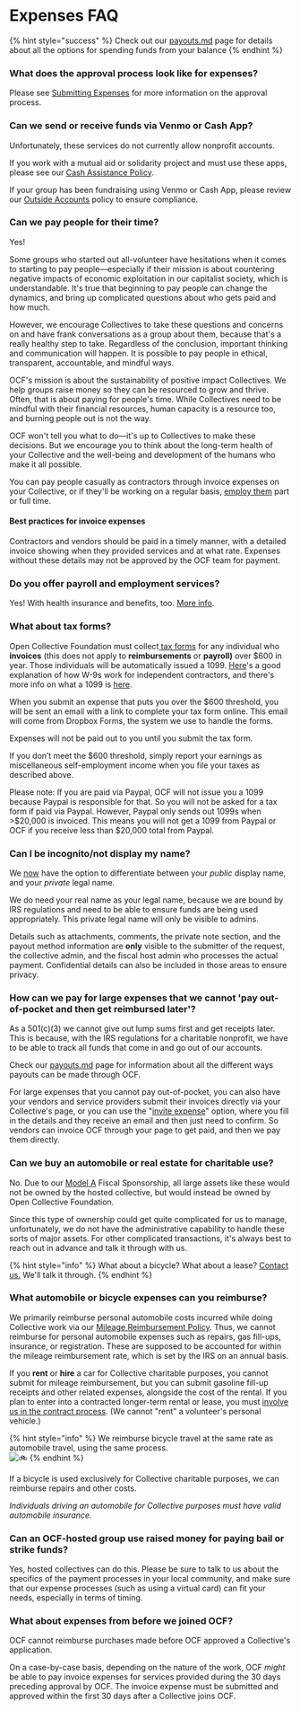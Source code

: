 # Expenses FAQ

{% hint style="success" %}
Check out our [payouts.md](../how-it-works/payouts.md "mention") page for details about all the options for spending funds from your balance
{% endhint %}

### **What does the approval process look like for expenses?**

Please see [Submitting Expenses](https://docs.opencollective.com/help/expenses-and-getting-paid/submitting-expenses) for more information on the approval process.

### **Can we send or receive funds via Venmo or Cash App?**

Unfortunately, these services do not currently allow nonprofit accounts.

If you work with a mutual aid or solidarity project and must use these apps, please see our [Cash Assistance Policy](https://docs.opencollective.foundation/how-it-works/processes-and-limitations/cash-assistance-policy).

If your group has been fundraising using Venmo or Cash App, please review our [Outside Accounts](https://docs.opencollective.foundation/how-it-works/policies/outside-accounts-policy) policy to ensure compliance.

### **Can we pay people for their time?**

Yes!

Some groups who started out all-volunteer have hesitations when it comes to starting to pay people—especially if their mission is about countering negative impacts of economic exploitation in our capitalist society, which is understandable. It's true that beginning to pay people can change the dynamics, and bring up complicated questions about who gets paid and how much.

However, we encourage Collectives to take these questions and concerns on and have frank conversations as a group about them, because that's a really healthy step to take. Regardless of the conclusion, important thinking and communication will happen. It is possible to pay people in ethical, transparent, accountable, and mindful ways.

OCF's mission is about the sustainability of positive impact Collectives. We help groups raise money so they can be resourced to grow and thrive. Often, that is about paying for people's time. While Collectives need to be mindful with their financial resources, human capacity is a resource too, and burning people out is not the way.

OCF won't tell you what to do—it's up to Collectives to make these decisions. But we encourage you to think about the long-term health of your Collective and the well-being and development of the humans who make it all possible.

You can pay people casually as contractors through invoice expenses on your Collective, or if they'll be working on a regular basis, [employ them](../what-we-offer/employment.md) part or full time.

#### Best practices for invoice expenses

Contractors and vendors should be paid in a timely manner, with a detailed invoice showing when they provided services and at what rate. Expenses without these details may not be approved by the OCF team for payment.

### **Do you offer payroll and employment services?**

Yes! With health insurance and benefits, too. [More info](../what-we-offer/employment.md).

### What about tax forms?

Open Collective Foundation must collect[ tax forms](https://docs.opencollective.com/help/expenses-and-getting-paid/tax-information#info-for-expense-submitters-getting-paid) for any individual who **invoices** (this does not apply to **reimbursements** or **payroll)** over $600 in year. Those individuals will be automatically issued a 1099. [Here](https://turbotax.intuit.com/tax-tools/tax-tips/Self-Employment-Taxes/Filing-IRS-Form-W-9/INF19741.html)'s a good explanation of how W-9s work for independent contractors, and there's more info on what a 1099 is [here](https://turbotax.intuit.com/tax-tools/tax-tips/Self-Employment-Taxes/What-is-an-IRS-1099-Form-/INF14810.html).

When you submit an expense that puts you over the $600 threshold, you will be sent an email with a link to complete your tax form online. This email will come from Dropbox Forms, the system we use to handle the forms.

Expenses will not be paid out to you until you submit the tax form.

If you don’t meet the $600 threshold, simply report your earnings as miscellaneous self-employment income when you file your taxes as described above.

Please note: If you are paid via Paypal, OCF will not issue you a 1099 because Paypal is responsible for that. So you will not be asked for a tax form if paid via Paypal. However, Paypal only sends out 1099s when >$20,000 is invoiced. This means you will not get a 1099 from Paypal or OCF if you receive less than $20,000 total from Paypal.

### **Can I be incognito/not display my name?**

We [now](https://opencollective.com/opencollective/updates/new-legal-and-display-name-settings) have the option to differentiate between your _public_ display name, and your _private_ legal name.

We do need your real name as your legal name, because we are bound by IRS regulations and need to be able to ensure funds are being used appropriately. This private legal name will only be visible to admins.

Details such as attachments, comments, the private note section, and the payout method information are **only** visible to the submitter of the request, the collective admin, and the fiscal host admin who processes the actual payment. Confidential details can also be included in those areas to ensure privacy.

### How can we pay for large expenses that we cannot 'pay out-of-pocket and then get reimbursed later'?

As a 501(c)(3) we cannot give out lump sums first and get receipts later. This is because, with the IRS regulations for a charitable nonprofit, we have to be able to track all funds that come in and go out of our accounts.

Check our [payouts.md](../how-it-works/payouts.md "mention") page for information about all the different ways payouts can be made through OCF.

For large expenses that you cannot pay out-of-pocket, you can also have your vendors and service providers submit their invoices directly via your Collective's page, or you can use the "[invite expense](https://docs.opencollective.com/help/expenses-and-getting-paid/submitting-expenses#inviting-a-third-party-to-submit-an-expense)" option, where you fill in the details and they receive an email and then just need to confirm. So vendors can invoice OCF through your page to get paid, and then we pay them directly.

### **Can we buy an automobile or real estate for charitable use?**

No. Due to our [Model A](https://docs.opencollective.foundation/faq/is-ocf-right-for-you#model-a-fiscal-sponsorship-model) Fiscal Sponsorship, all large assets like these would not be owned by the hosted collective, but would instead be owned by Open Collective Foundation.&#x20;

Since this type of ownership could get quite complicated for us to manage, unfortunately, we do not have the administrative capability to handle these sorts of major assets. For other complicated transactions, it's always best to reach out in advance and talk it through with us.

{% hint style="info" %}
What about a bicycle? What about a lease? [Contact us.](../about/contact-us.md) We'll talk it through.
{% endhint %}

### What automobile or bicycle expenses can you reimburse?

We primarily reimburse personal automobile costs incurred while doing Collective work via our [Mileage Reimbursement Policy](../how-it-works/policies/mileage.md). Thus, we cannot reimburse for personal automobile expenses such as repairs, gas fill-ups, insurance, or registration. These are supposed to be accounted for within the mileage reimbursement rate, which is set by the IRS on an annual basis.

If you **rent** or **hire** a car for Collective charitable purposes, you cannot submit for mileage reimbursement, but you can submit gasoline fill-up receipts and other related expenses, alongside the cost of the rental. If you plan to enter into a contracted longer-term rental or lease, you must [involve us in the contract process](../how-it-works/policies/#situations-where-we-need-to-be-involved). (We cannot "rent" a volunteer's personal vehicle.)

{% hint style="info" %}
We reimburse bicycle travel at the same rate as automobile travel, using the same process. \
![:bike:](https://a.slack-edge.com/production-standard-emoji-assets/13.0/apple-medium/1f6b2@2x.png)
{% endhint %}

If a bicycle is used exclusively for Collective charitable purposes, we can reimburse repairs and other costs.

_Individuals driving an automobile for Collective purposes must have valid automobile insurance._

### Can an OCF-hosted group use raised money for paying bail or strike funds?&#x20;

Yes, hosted collectives can do this. Please be sure to talk to us about the specifics of the payment processes in your local community, and make sure that our expense processes (such as using a virtual card) can fit your needs, especially in terms of timing.

### What about expenses from before we joined OCF?

OCF cannot reimburse purchases made before OCF approved a Collective's application.

On a case-by-case basis, depending on the nature of the work, OCF _might_ be able to pay invoice expenses for services provided during the 30 days preceding approval by OCF. The invoice expense must be submitted and approved within the first 30 days after a Collective joins OCF.
